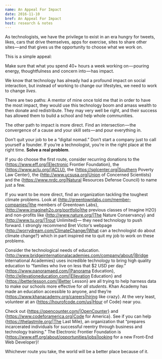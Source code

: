 ```yaml
---
name: An Appeal For Impact
date: 2016-11-10
bref: An Appeal For Impact
host: research & notes
---
```


As technologists, we have the privilege to exist in an era hungry for tweets, likes, cars that drive themselves, apps for exercise, sites to share other sites — and that gives us the opportunity to choose what we work on.

This is a simple appeal:

Make sure that what you spend 40+ hours a week working on — pouring energy, thoughtfulness and concern into — has impact.

We know that technology has already had a profound impact on social interaction, but instead of working to change our lifestyles, we need to work to change _lives_.

There are two paths: A mentor of mine once told me that in order to have the most impact, they would use this technology boom and amass wealth to then donate and redistribute. They may very well be right, and their success has allowed them to build a school and help whole communities.

The other path to impact is more direct. Find an intersection — the convergence of a cause and your skill sets — and pour everything in.

Don’t quit your job to be a “digital nomad.” Don’t start a company just to call yourself a founder. If you’re a technologist, you’re in the right place at the right time. **Solve a real problem**.

If you do choose the first route, consider recurring donations to the {https://www.eff.org/|Electronic Frontier Foundation}, the {https://www.aclu.org/|ACLU}, the {https://splcenter.org|Southern Poverty Law Center}, the {http://www.ucsusa.org|Union of Concerned Scientists} and the {https://www.nrdc.org|Natural Resources Defense Council} to name just a few.

If you want to be more direct, find an organization tackling the toughest climate problems. Look at {http://greentownlabs.com/member-companies/|the members of Greentown Labs}, {http://www.imagineh2o.org/portfolio|the previous classes of Imagine H2O} and non-profits like {http://www.nature.org/|The Nature Conservancy} and {http://www.tu.org/|Trout Unlimited}— they need technology to push forward. I strongly recommend Bret Victor’s webpage {http://worrydream.com/ClimateChange/|What can a technologist do about climate change?} which in part inspired me to quit my job to work on these problems.

Consider the technological needs of education. {http://www.bridgeinternationalacademies.com/company/about/|Bridge International Academies} uses incredible technology to bring high quality education to “families who live on less that \$2 USD per day.” {https://www.panoramaed.com/|Panorama Education}, {http://ellevationeducation.com/|Ellevation Education} and {https://betterlesson.com/|Better Lesson} are all trying to help harness data to make our schools more effective for _all students_. Khan Academy has made an education accessible to anyone, and they’re {https://www.khanacademy.org/careers|hiring like crazy}. At the very least, volunteer at an {https://hourofcode.com/us|Hour of Code} near you.

Check out {https://opencounter.com/|OpenCounter} and {https://www.codeforamerica.org|Code for America}. See if you can help {https://thelastmile.org/|The Last Mile}, an organization that “prepares incarcerated individuals for successful reentry through business and technology training.” The Electronic Frontier Foundation is {https://www.eff.org/about/opportunities/jobs|looking for a new Front-End Web Developer}!

Whichever route you take, the world will be a better place because of it.
